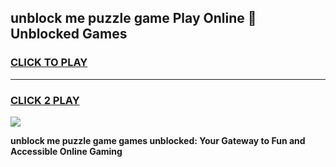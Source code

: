 
## unblock me puzzle game Play Online 👋 Unblocked Games
<h3>
<a href="https://premium.freeplayer.one?title=unblock_me_puzzle_game&ref=19F">CLICK TO PLAY</a></h3>
<hr>

<h3>
<a href="https://premium.freeplayer.one?title=unblock_me_puzzle_game&ref=19F">CLICK 2 PLAY</a>
  
</h3>

<a href="https://premium.freeplayer.one?title=unblock_me_puzzle_game&ref=19F"><img src="https://clearcache.store/games.png"></a>


**unblock me puzzle game games unblocked: Your Gateway to Fun and Accessible Online Gaming**
